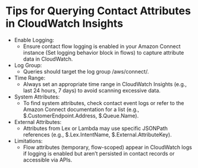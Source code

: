 # Tips for Querying Contact Attributes in CloudWatch Insights
- Enable Logging:
    - Ensure contact flow logging is enabled in your Amazon Connect instance (Set logging behavior block in flows) to capture attribute data in CloudWatch.
- Log Group:
    - Queries should target the log group /aws/connect/<instance-name>.
- Time Range:
    - Always set an appropriate time range in CloudWatch Insights (e.g., last 24 hours, 7 days) to avoid scanning excessive data.
- System Attributes:
    - To find system attributes, check contact event logs or refer to the Amazon Connect documentation for a list (e.g., $.CustomerEndpoint.Address, $.Queue.Name).
- External Attributes:
    - Attributes from Lex or Lambda may use specific JSONPath references (e.g., $.Lex.IntentName, $.External.AttributeKey).
- Limitations:
    - Flow attributes (temporary, flow-scoped) appear in CloudWatch logs if logging is enabled but aren’t persisted in contact records or accessible via APIs.


